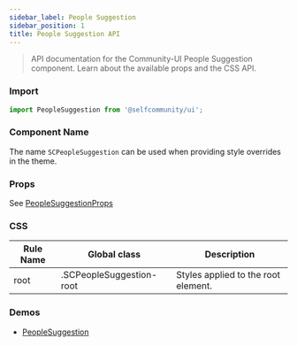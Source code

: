 ```yaml
---
sidebar_label: People Suggestion 
sidebar_position: 1
title: People Suggestion API
---
```


> API documentation for the Community-UI People Suggestion component. Learn about the available props and the CSS API.

### Import 

```jsx
import PeopleSuggestion from '@selfcommunity/ui';
```

### Component Name

The name `SCPeopleSuggestion` can be used when providing style overrides in the theme.


### Props

See [PeopleSuggestionProps](../Interfaces/PeopleSuggestionProps)


### CSS

|Rule Name|Global class|Description|
|---|---|---|
|root|.SCPeopleSuggestion-root|Styles applied to the root element.|

### Demos

- [PeopleSuggestion](../Components/PeopleSuggestion)